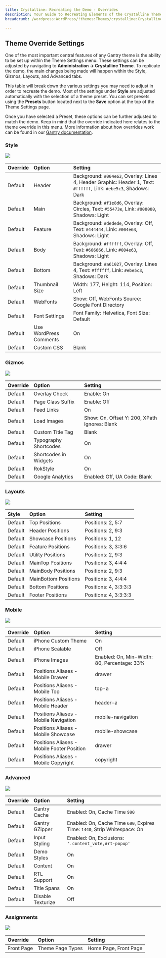 ```yaml
---
title: Crystalline: Recreating the Demo - Overrides
description: Your Guide to Recreating Elements of the Crystalline Theme for WordPress
breadcrumb: /wordpress:WordPress/!themes:Themes/crystalline:Crystalline

---
```


Theme Override Settings
-----
One of the most important central features of any Gantry theme is the ability to be set up within the Theme Settings menu. These settings can be adjusted by navigating to **Administration -> Crystalline Theme**. To replicate the demo, the main changes being made will happen within the Style, Gizmos, Layouts, and Advanced tabs. 

This table will break down the various settings you may need to adjust in order to recreate the demo. Most of the settings under **Style** are adjusted automatically with the selection of a theme preset. You can set presets using the **Presets** button located next to the **Save** option at the top of the Theme Settings page.

Once you have selected a Preset, these options can be further adjusted to match the demo. Keep in mind that the override indicated here relates to the theme override in this menu. More information about how overrides work can be found in our [Gantry documentation][override].

### Style

![][style]

| Override    | Option                 | Setting                                                                                                            |
| :---------- | :----------            | :----------                                                                                                        |
| Default     | Header                 | Background: `#004e63`, Overlay: Lines 4, Header Graphic: Header 1, Text: `#ffffff`, Link: `#ebe5c3`, Shadows: Dark |
| Default     | Main                   | Background: `#f1e8d6`, Overlay: Circles, Text: `#55473e`, Link: `#000000`, Shadows: Light                          |
| Default     | Feature                | Background: `#dedede`, Overlay: Off, Text: `#444444`, Link: `#004e63`, Shadows: Light                              |
| Default     | Body                   | Background: `#ffffff`, Overlay: Off, Text: `#666666`, Link: `#004e63`, Shadows: Light                              |
| Default     | Bottom                 | Background: `#a61027`, Overlay: Lines 4, Text: `#ffffff`, Link: `#ebe5c3`, Shadows: Dark                           |
| Default     | Thumbnail Size         | Width: 177, Height: 114, Position: Left                                                                            |
| Default     | WebFonts               | Show: Off, WebFonts Source: Google Font Directory                                                                  |
| Default     | Font Settings          | Font Family: Helvetica, Font Size: Default                                                                         |
| Default     | Use WordPress Comments | On                                                                                                                 |
| Default     | Custom CSS             | Blank                                                                                                              |

### Gizmos

![][gizmos]

| Override    | Option                | Setting                                       |
| :---------- | :----------           | :----------                                   |
| Default     | Overlay Check         | Enable: On                                    |
| Default     | Page Class Suffix     | Enable: Off                                   |
| Default     | Feed Links            | On                                            |
| Default     | Load Images           | Show: On, Offset Y: 200, XPath Ignores: Blank |
| Default     | Custom Title Tag      | Blank                                         |
| Default     | Typography Shortcodes | On                                            |
| Default     | Shortcodes in Widgets | On                                            |
| Default     | RokStyle              | On                                            |
| Default     | Google Analytics      | Enabled: Off, UA Code: Blank                  |

### Layouts

![][layouts]

| Style       | Option               | Setting               |
| :---------- | :----------          | :----------           |
| Default     | Top Positions        | Positions: 2, 5:7     |
| Default     | Header Positions     | Positions: 2, 9:3     |
| Default     | Showcase Positions   | Positions: 1, 12      |
| Default     | Feature Positions    | Positions: 3, 3:3:6   |
| Default     | Utility Positions    | Positions: 2, 9:3     |
| Default     | MainTop Positions    | Positions: 3, 4:4:4   |
| Default     | MainBody Positions   | Positions: 2, 9:3     |
| Default     | MainBottom Positions | Positions: 3, 4:4:4   |
| Default     | Bottom Positions     | Positions: 4, 3:3:3:3 |
| Default     | Footer Positions     | Positions: 4, 3:3:3:3 |

### Mobile

![][layouts]

| Override    | Option                                     | Setting                                     |
| :---------- | :----------                                | :----------                                 |
| Default     | iPhone Custom Theme                        | On                                          |
| Default     | iPhone Scalable                            | Off                                         |
| Default     | iPhone Images                              | Enabled: On, Min-Width: 80, Percentage: 33% |
| Default     | Positions Aliases - Mobile Drawer          | drawer                                      |
| Default     | Positions Aliases - Mobile Top             | top-a                                       |
| Default     | Positions Aliases - Mobile Header          | header-a                                    |
| Default     | Positions Aliases - Mobile Navigation      | mobile-navigation                           |
| Default     | Positions Aliases - Mobile Showcase        | mobile-showcase                             |
| Default     | Positions Aliases - Mobile Footer Position | drawer                                      |
| Default     | Positions Aliases - Mobile Copyright       | copyright                                   |

### Advanced

![][advanced]

| Override    | Option                  | Setting                                                                   |
| :---------- | :----------             | :----------                                                               |
| Default     | Gantry Cache            | Enabled: On, Cache Time `900`                                             |
| Default     | Gantry GZipper          | Enabled: On, Cache Time `600`, Expires Time: `1440`, Strip Whitespace: On |
| Default     | Input Styling           | Enabled: On, Exclusions: `'.content_vote,#rt-popup'`                      |
| Default     | Demo Styles             | On                                                                        |
| Default     | Content                 | On                                                                        |
| Default     | RTL Support             | On                                                                        |
| Default     | Title Spans             | On                                                                        |
| Default     | Disable Texturize       | Off                                                                       |

### Assignments

![][assignmnets]

| Override    | Option              | Setting               |
| :---------- | :----------         | :----------           |
| Front Page  | Theme Page Types | Home Page, Front Page |

[override]: http://docs.gantry.org/gantry4/configure
[advanced]: assets/setadvanced.jpeg
[layouts]: assets/setlayouts.jpeg
[assignmnets]: assets/setassignments.jpeg
[gizmos]: assets/setgizmos.jpeg
[style]: assets/setstyle.jpeg
[mobile]: assets/setmobile.jpeg
